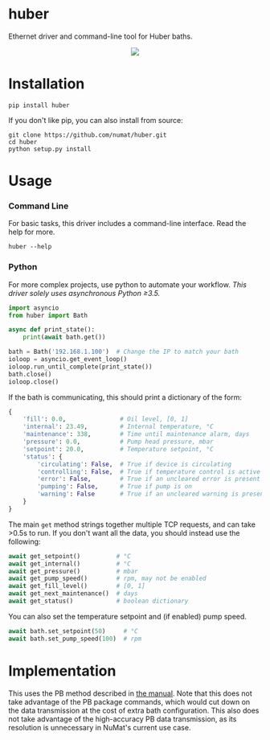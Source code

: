huber
=====

Ethernet driver and command-line tool for Huber baths.

<p align="center">
  <img src="http://www.huber-online.com/images/product_img/group_3.06.jpg" />
</p>

Installation
============

```
pip install huber
```

If you don't like pip, you can also install from source:

```
git clone https://github.com/numat/huber.git
cd huber
python setup.py install
```

Usage
=====

### Command Line

For basic tasks, this driver includes a command-line interface. Read the help
for more.

```
huber --help
```

### Python

For more complex projects, use python to automate your workflow. *This
driver solely uses asynchronous Python ≥3.5.*

```python
import asyncio
from huber import Bath

async def print_state():
    print(await bath.get())

bath = Bath('192.168.1.100')  # Change the IP to match your bath
ioloop = asyncio.get_event_loop()
ioloop.run_until_complete(print_state())
bath.close()
ioloop.close()
```

If the bath is communicating, this should print a dictionary of the form:

```python
{
    'fill': 0.0,               # Oil level, [0, 1]
    'internal': 23.49,         # Internal temperature, °C
    'maintenance': 338,        # Time until maintenance alarm, days
    'pressure': 0.0,           # Pump head pressure, mbar
    'setpoint': 20.0,          # Temperature setpoint, °C
    'status': {
        'circulating': False,  # True if device is circulating
        'controlling': False,  # True if temperature control is active
        'error': False,        # True if an uncleared error is present
        'pumping': False,      # True if pump is on
        'warning': False       # True if an uncleared warning is present
    }
}
```

The main `get` method strings together multiple TCP requests, and can take >0.5s
to run. If you don't want all the data, you should instead use the following:

```python
await get_setpoint()          # °C
await get_internal()          # °C
await get_pressure()          # mbar
await get_pump_speed()        # rpm, may not be enabled
await get_fill_level()        # [0, 1]
await get_next_maintenance()  # days
await get_status()            # boolean dictionary
```

You can also set the temperature setpoint and (if enabled) pump speed.

```python
await bath.set_setpoint(50)     # °C
await bath.set_pump_speed(100)  # rpm
```

Implementation
==============

This uses the PB method described in
[the manual](http://www.huber-online.com/download/manuals/Handbuch_Datenkommunikation_PB_en.pdf).
Note that this does not take advantage of the PB package commands, which would
cut down on the data transmission at the cost of extra bath configuration.
This also does not take advantage of the high-accuracy PB data transmission,
as its resolution is unnecessary in NuMat's current use case.
